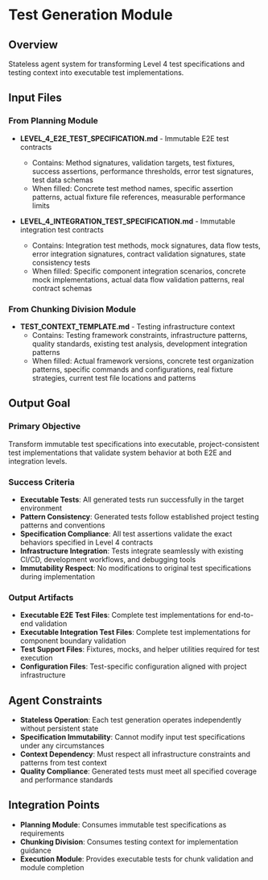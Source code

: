 # Test Generation Module

## Overview
Stateless agent system for transforming Level 4 test specifications and testing context into executable test implementations.

## Input Files

### From Planning Module
- **LEVEL_4_E2E_TEST_SPECIFICATION.md** - Immutable E2E test contracts
  - Contains: Method signatures, validation targets, test fixtures, success assertions, performance thresholds, error test signatures, test data schemas
  - When filled: Concrete test method names, specific assertion patterns, actual fixture file references, measurable performance limits

- **LEVEL_4_INTEGRATION_TEST_SPECIFICATION.md** - Immutable integration test contracts  
  - Contains: Integration test methods, mock signatures, data flow tests, error integration signatures, contract validation signatures, state consistency tests
  - When filled: Specific component integration scenarios, concrete mock implementations, actual data flow validation patterns, real contract schemas

### From Chunking Division Module
- **TEST_CONTEXT_TEMPLATE.md** - Testing infrastructure context
  - Contains: Testing framework constraints, infrastructure patterns, quality standards, existing test analysis, development integration patterns
  - When filled: Actual framework versions, concrete test organization patterns, specific commands and configurations, real fixture strategies, current test file locations and patterns

## Output Goal

### Primary Objective
Transform immutable test specifications into executable, project-consistent test implementations that validate system behavior at both E2E and integration levels.

### Success Criteria
- **Executable Tests**: All generated tests run successfully in the target environment
- **Pattern Consistency**: Generated tests follow established project testing patterns and conventions
- **Specification Compliance**: All test assertions validate the exact behaviors specified in Level 4 contracts
- **Infrastructure Integration**: Tests integrate seamlessly with existing CI/CD, development workflows, and debugging tools
- **Immutability Respect**: No modifications to original test specifications during implementation

### Output Artifacts
- **Executable E2E Test Files**: Complete test implementations for end-to-end validation
- **Executable Integration Test Files**: Complete test implementations for component boundary validation  
- **Test Support Files**: Fixtures, mocks, and helper utilities required for test execution
- **Configuration Files**: Test-specific configuration aligned with project infrastructure

## Agent Constraints
- **Stateless Operation**: Each test generation operates independently without persistent state
- **Specification Immutability**: Cannot modify input test specifications under any circumstances
- **Context Dependency**: Must respect all infrastructure constraints and patterns from test context
- **Quality Compliance**: Generated tests must meet all specified coverage and performance standards

## Integration Points
- **Planning Module**: Consumes immutable test specifications as requirements
- **Chunking Division**: Consumes testing context for implementation guidance  
- **Execution Module**: Provides executable tests for chunk validation and module completion